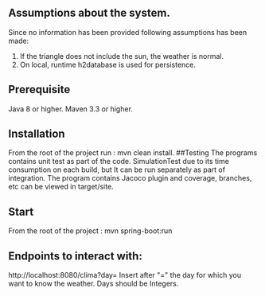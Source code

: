 ## Assumptions about the system.
Since no information has been provided following assumptions has been made:
1. If the triangle does not include the sun, the weather is normal.
2. On local, runtime h2database is used for persistence.

## Prerequisite
Java 8 or higher.
Maven 3.3 or higher.
## Installation
From the root of the project run :
mvn clean install.
##Testing
The programs contains unit test as part of the code. SimulationTest due to its time consumption on each build, but
It can be run separately as part of integration.
The program contains Jacoco plugin and coverage, branches, etc can be viewed in target/site.
## Start
From the root of the project :
mvn spring-boot:run
## Endpoints to interact with:
http://localhost:8080/clima?day=
Insert after "=" the day for which you want to know the weather. Days should be Integers.

